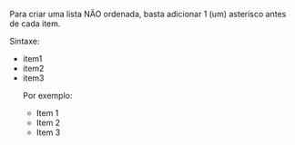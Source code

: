 Para criar uma lista NÃO ordenada, basta adicionar 1 (um) asterisco antes de cada item.

Sintaxe: <ul><li>item1</li><li>item2</li><li>item3</li>

Por exemplo: <ul><li>Item 1</li><li>Item 2</li><li>Item 3</li>